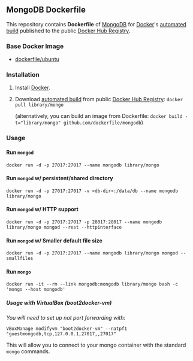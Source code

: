 ## MongoDB Dockerfile


This repository contains **Dockerfile** of [MongoDB](http://www.mongodb.org/) for [Docker](https://www.docker.com/)'s [automated build](https://registry.hub.docker.com/u/dockerfile/mongodb/) published to the public [Docker Hub Registry](https://registry.hub.docker.com/).


### Base Docker Image

* [dockerfile/ubuntu](http://dockerfile.github.io/#/ubuntu)


### Installation

1. Install [Docker](https://www.docker.com/).

2. Download [automated build](https://registry.hub.docker.com/u/dockerfile/mongodb/) from public [Docker Hub Registry](https://registry.hub.docker.com/): `docker pull library/mongo`

   (alternatively, you can build an image from Dockerfile: `docker build -t="library/mongo" github.com/dockerfile/mongodb`)


### Usage

#### Run `mongod`

    docker run -d -p 27017:27017 --name mongodb library/mongo

#### Run `mongod` w/ persistent/shared directory

    docker run -d -p 27017:27017 -v <db-dir>:/data/db --name mongodb library/mongo

#### Run `mongod` w/ HTTP support

    docker run -d -p 27017:27017 -p 28017:28017 --name mongodb library/mongo mongod --rest --httpinterface

#### Run `mongod` w/ Smaller default file size

    docker run -d -p 27017:27017 --name mongodb library/mongo mongod --smallfiles

#### Run `mongo`

    docker run -it --rm --link mongodb:mongodb library/mongo bash -c 'mongo --host mongodb'

##### Usage with VirtualBox (boot2docker-vm)

_You will need to set up nat port forwarding with:_  

    VBoxManage modifyvm "boot2docker-vm" --natpf1 "guestmongodb,tcp,127.0.0.1,27017,,27017"

This will allow you to connect to your mongo container with the standard `mongo` commands.
